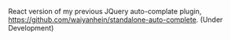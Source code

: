 React version of my previous JQuery auto-complate plugin, https://github.com/waiyanhein/standalone-auto-complete. (Under Development)


